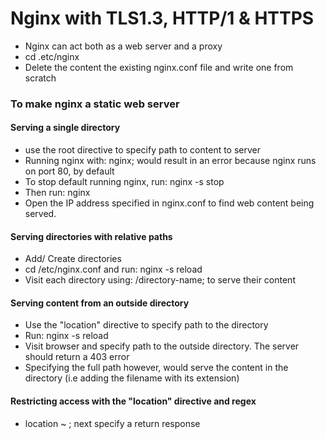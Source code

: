 # Nginx with TLS1.3, HTTP/1 & HTTPS

- Nginx can act both as a web server and a proxy
- cd .etc/nginx
- Delete the content the existing nginx.conf file and write one from scratch

### To make nginx a static web server

#### Serving a single directory

- use the root directive to specify path to content to server
- Running nginx with: nginx; would result in an error because nginx runs on port 80, by default
- To stop default running nginx, run: nginx -s stop
- Then run: nginx
- Open the IP address specified in nginx.conf to find web content being served.

#### Serving directories with relative paths

- Add/ Create directories
- cd /etc/nginx.conf and run: nginx -s reload
- Visit each directory using: /directory-name; to serve their content

#### Serving content from an outside directory

- Use the "location" directive to specify path to the directory
- Run: nginx -s reload
- Visit browser and specify path to the outside directory. The server should return a 403 error
- Specifying the full path however, would serve the content in the directory (i.e adding the filename with its extension)

#### Restricting access with the "location" directive and regex

- location ~ <regex-goes-here>; next specify a return response
